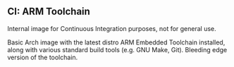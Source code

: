 CI: ARM Toolchain
---

Internal image for Continuous Integration purposes, not for general use.

Basic Arch image with the latest distro ARM Embedded Toolchain installed, along
with various standard build tools (e.g. GNU Make, Git). Bleeding edge version of
the toolchain.
